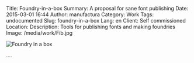 Title: Foundry-in-a-box
Summary: A proposal for sane font publishing
Date: 2015-03-01 16:44
Author: manufactura
Category: Work
Tags: undocumented
Slug: foundry-in-a-box
Lang: en
Client: Self commissioned
Location:
Description: Tools for publishing fonts and making foundries
Image: /media/work/Fib.jpg

![Foundry in a box]({static}/media/work/Fib.jpg)

....
